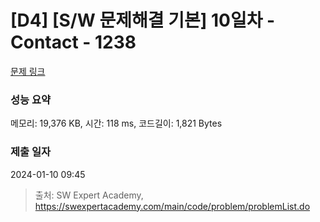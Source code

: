 # [D4] [S/W 문제해결 기본] 10일차 - Contact - 1238 

[문제 링크](https://swexpertacademy.com/main/code/problem/problemDetail.do?contestProbId=AV15B1cKAKwCFAYD) 

### 성능 요약

메모리: 19,376 KB, 시간: 118 ms, 코드길이: 1,821 Bytes

### 제출 일자

2024-01-10 09:45



> 출처: SW Expert Academy, https://swexpertacademy.com/main/code/problem/problemList.do